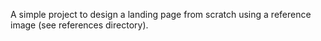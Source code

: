 A simple project to design a landing page from scratch using a reference image (see references directory). 